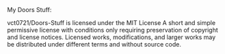 My Doors Stuff:

vct0721/Doors-Stuff
is licensed under the
MIT License
A short and simple permissive license with conditions only requiring preservation of copyright and license notices. Licensed works, modifications, and larger works may be distributed under different terms and without source code.
